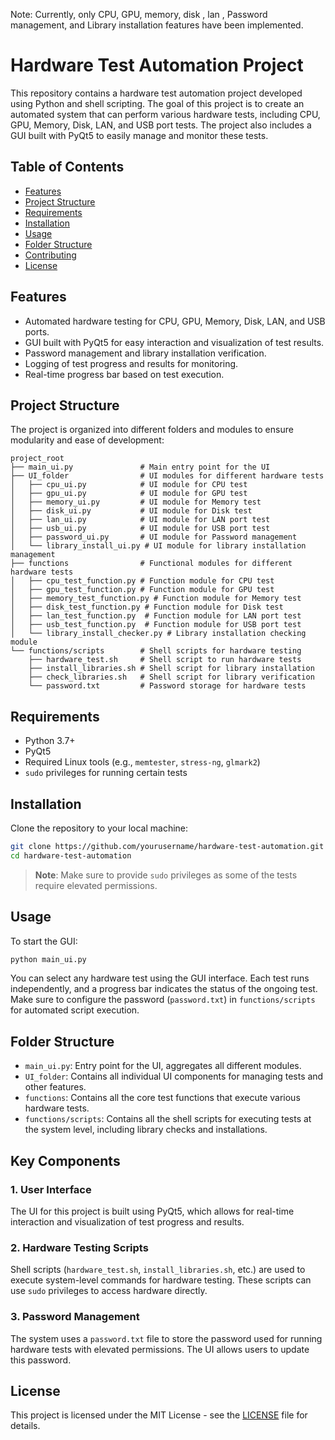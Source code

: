 Note: Currently, only CPU, GPU, memory, disk , lan , Password management, and Library installation features have been implemented.

# Hardware Test Automation Project

This repository contains a hardware test automation project developed using Python and shell scripting. The goal of this project is to create an automated system that can perform various hardware tests, including CPU, GPU, Memory, Disk, LAN, and USB port tests. The project also includes a GUI built with PyQt5 to easily manage and monitor these tests.

## Table of Contents
- [Features](#features)
- [Project Structure](#project-structure)
- [Requirements](#requirements)
- [Installation](#installation)
- [Usage](#usage)
- [Folder Structure](#folder-structure)
- [Contributing](#contributing)
- [License](#license)

## Features
- Automated hardware testing for CPU, GPU, Memory, Disk, LAN, and USB ports.
- GUI built with PyQt5 for easy interaction and visualization of test results.
- Password management and library installation verification.
- Logging of test progress and results for monitoring.
- Real-time progress bar based on test execution.

## Project Structure
The project is organized into different folders and modules to ensure modularity and ease of development:

```plaintext
project_root
├── main_ui.py               # Main entry point for the UI
├── UI_folder                # UI modules for different hardware tests
│   ├── cpu_ui.py            # UI module for CPU test
│   ├── gpu_ui.py            # UI module for GPU test
│   ├── memory_ui.py         # UI module for Memory test
│   ├── disk_ui.py           # UI module for Disk test
│   ├── lan_ui.py            # UI module for LAN port test
│   ├── usb_ui.py            # UI module for USB port test
│   ├── password_ui.py       # UI module for Password management
│   └── library_install_ui.py # UI module for library installation management
├── functions                # Functional modules for different hardware tests
│   ├── cpu_test_function.py # Function module for CPU test
│   ├── gpu_test_function.py # Function module for GPU test
│   ├── memory_test_function.py # Function module for Memory test
│   ├── disk_test_function.py # Function module for Disk test
│   ├── lan_test_function.py  # Function module for LAN port test
│   ├── usb_test_function.py  # Function module for USB port test
│   └── library_install_checker.py # Library installation checking module
└── functions/scripts        # Shell scripts for hardware testing
    ├── hardware_test.sh     # Shell script to run hardware tests
    ├── install_libraries.sh # Shell script for library installation
    ├── check_libraries.sh   # Shell script for library verification
    └── password.txt         # Password storage for hardware tests
```

## Requirements
- Python 3.7+
- PyQt5
- Required Linux tools (e.g., `memtester`, `stress-ng`, `glmark2`)
- `sudo` privileges for running certain tests

## Installation
Clone the repository to your local machine:
```bash
git clone https://github.com/yourusername/hardware-test-automation.git
cd hardware-test-automation
```

> **Note**: Make sure to provide `sudo` privileges as some of the tests require elevated permissions.

## Usage
To start the GUI:
```bash
python main_ui.py
```

You can select any hardware test using the GUI interface. Each test runs independently, and a progress bar indicates the status of the ongoing test. Make sure to configure the password (`password.txt`) in `functions/scripts` for automated script execution.

## Folder Structure
- `main_ui.py`: Entry point for the UI, aggregates all different modules.
- `UI_folder`: Contains all individual UI components for managing tests and other features.
- `functions`: Contains all the core test functions that execute various hardware tests.
- `functions/scripts`: Contains all the shell scripts for executing tests at the system level, including library checks and installations.

## Key Components

### 1. User Interface
The UI for this project is built using PyQt5, which allows for real-time interaction and visualization of test progress and results.

### 2. Hardware Testing Scripts
Shell scripts (`hardware_test.sh`, `install_libraries.sh`, etc.) are used to execute system-level commands for hardware testing. These scripts can use `sudo` privileges to access hardware directly.

### 3. Password Management
The system uses a `password.txt` file to store the password used for running hardware tests with elevated permissions. The UI allows users to update this password.

## License
This project is licensed under the MIT License - see the [LICENSE](LICENSE) file for details.

